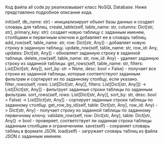 Код файла all code.py реализовывает класс NoSQL Database. Ниже представлено подробное описание кода.

init(self, db_name: str) - инициализирует объект базы данных и создает словарь для таблиц.
create_table(self, table_name: str, columns: Dict[str, str], primary_key: str): создает новую таблицу с заданным именем, столбцами и первичным ключом и добавляет ее в словарь таблиц.
add_row(self, table_name: str, row: Dict[str, Any]) - добавляет новую строку в заданную таблицу.
update_row(self, table_name: str, row_id: Any, updates: Dict[str, Any]) - обновляет заданную строку в заданной таблице.
delete_row(self, table_name: str, row_id: Any) - удаляет заданную строку из заданной таблицы.
get_rows(self, table_name: str, filters: List[Dict[str, Any]], sort_by: str = None, desc: bool = False) - получает все строки из заданной таблицы, которые соответствуют заданным фильтрам и сортирует их по заданному столбцу, если указано.
filter_rows(self, rows: List[Dict[str, Any]], filters: List[Dict[str, Any]]) -> List[Dict[str, Any]] - фильтрует заданные строки таблицы по заданным фильтрам.
sort_rows(self, rows: List[Dict[str, Any]], sort_by: str, desc: bool = False) -> List[Dict[str, Any]] - сортирует заданные строки таблицы по заданному столбцу.
get_row_by_id(self, table: Dict[str, Any], row_id: Any) -> Dict[str, Any] - получает строку из заданной таблицы по заданному первичному ключу.
validate_row(self, row: Dict[str, Any], table: Dict[str, Any]) -> bool - проверяет, соответствует ли заданная строка таблицы заданным столбцам и ограничениям.
save(self) - сохраняет словарь таблиц в формате JSON.
load(self) - загружает словарь таблиц из файла JSON с заданным именем.
